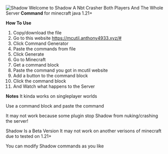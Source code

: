 ![Shadow](https://github.com/user-attachments/assets/10b4a36b-c08f-44d7-be3d-665fbbab7d8e)
Welcome to Shadow A Nbt Crasher Both Players And The Whole Server **Command** for minecraft java 1.21+ 


**How To Use**
1. Copy/download the file
2. Go to this website https://mcutil.anthony4933.xyz/#
3. Click Command Generator
4. Paste the commands from file
5. Click Generate
6. Go to Minecraft
7. Get a command block
8. Paste the command you got in mcutil website
9. Add a button to the command block
10. Click the command block
11. And Watch what happens to the Server 
   


**Notes**
It kinda works on singleplayer worlds

Use a command block and paste the command

It may not work because some plugin stop Shadow from nuking/crashing the server!

Shadow Is a Beta Version It may not work on another verisons of minecraft due to tested on 1.21+

You can modify Shadow commands as you like 

